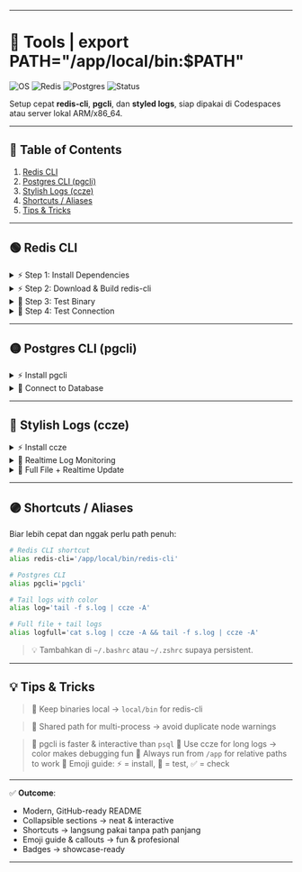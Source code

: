 
---

# 🌟 Tools | export PATH="/app/local/bin:$PATH"

![OS](https://img.shields.io/badge/OS-Linux-blue) ![Redis](https://img.shields.io/badge/Redis-CLI-red) ![Postgres](https://img.shields.io/badge/Postgres-pgcli-blue) ![Status](https://img.shields.io/badge/Status-Interactive-brightgreen)

Setup cepat **redis-cli**, **pgcli**, dan **styled logs**, siap dipakai di Codespaces atau server lokal ARM/x86\_64.

---

## 📌 Table of Contents

1. [Redis CLI](#-redis-cli)
2. [Postgres CLI (pgcli)](#-postgres-cli-pgcli)
3. [Stylish Logs (ccze)](#-stylish-logs-ccze)
4. [Shortcuts / Aliases](#-shortcuts--aliases)
5. [Tips & Tricks](#-tips--tricks)

---

## 🟢 Redis CLI

<details>
<summary>⚡ Step 1: Install Dependencies</summary>

```bash
sudo apt update
sudo apt install build-essential tcl -y
```

</details>

<details>
<summary>⚡ Step 2: Download & Build redis-cli</summary>

```bash
cd /app
mkdir -p local/bin
curl -O https://download.redis.io/redis-stable.tar.gz
tar xzvf redis-stable.tar.gz
cd redis-stable
make redis-cli
cp src/redis-cli ../local/bin/
```

</details>

<details>
<summary>📝 Step 3: Test Binary</summary>

```bash
/app/local/bin/redis-cli --version
file /app/local/bin/redis-cli
```

> ✅ Expected: `ELF 64-bit LSB executable, ARM aarch64` (ARM)
> ✅ Works on x86\_64 too

</details>

<details>
<summary>📝 Step 4: Test Connection</summary>

```bash
/app/local/bin/redis-cli -h redis.redis -p 6379 ping
/app/local/bin/redis-cli -h redis.redis -p 6379 info memory
/app/local/bin/redis-cli -h redis.redis -p 6379 info stats
```

> 🟢 Should return `PONG` & memory/stats info

</details>

---

## 🟡 Postgres CLI (pgcli)

<details>
<summary>⚡ Install pgcli</summary>

```bash
sudo apt-get install pgcli -y
```

</details>

<details>
<summary>📝 Connect to Database</summary>

```bash
pgcli postgres://postgres:postgres@postgres.postgres:5432/app
```

> 🔹 Interactive SQL with auto-complete

</details>

---

## 🔵 Stylish Logs (ccze)

<details>
<summary>⚡ Install ccze</summary>

```bash
sudo apt-get install ccze -y
```

</details>

<details>
<summary>📝 Realtime Log Monitoring</summary>

```bash
tail -f s.log | ccze -A
```

</details>

<details>
<summary>📝 Full File + Realtime Update</summary>

```bash
cat s.log | ccze -A && tail -f s.log | ccze -A
```

> 🎨 Logs become colorized & easy to read

</details>

---

## 🟣 Shortcuts / Aliases

Biar lebih cepat dan nggak perlu path penuh:

```bash
# Redis CLI shortcut
alias redis-cli='/app/local/bin/redis-cli'

# Postgres CLI
alias pgcli='pgcli'

# Tail logs with color
alias log='tail -f s.log | ccze -A'

# Full file + tail logs
alias logfull='cat s.log | ccze -A && tail -f s.log | ccze -A'
```

> 💡 Tambahkan di `~/.bashrc` atau `~/.zshrc` supaya persistent.

---

## 💡 Tips & Tricks

> 🔹 Keep binaries local → `local/bin` for redis-cli

> 🔹 Shared path for multi-process → avoid duplicate node warnings

> 🔹 pgcli is faster & interactive than `psql`
> 🔹 Use ccze for long logs → color makes debugging fun
> 🔹 Always run from `/app` for relative paths to work
> 🔹 Emoji guide: ⚡ = install, 📝 = test, ✅ = check

---

✅ **Outcome**:

* Modern, GitHub-ready README
* Collapsible sections → neat & interactive
* Shortcuts → langsung pakai tanpa path panjang
* Emoji guide & callouts → fun & profesional
* Badges → showcase-ready

---
